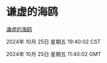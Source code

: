 # 谦虚的海鸥
[谦虚的海鸥](http://219.139.199.238:56308/qxdho/course/base/hotlink/index.php)

2024年 10月 25日 星期五 19:40:02 CST

2024年 10月 25日 星期五 11:40:02 GMT
